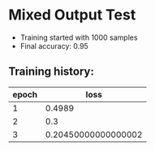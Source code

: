 # Mixed Output Test

 * Training started with 1000 samples
 * Final accuracy: 0.95

## Training history:

|epoch|loss               |
|-----|-------------------|
|1    |0.4989             |
|2    |0.3                |
|3    |0.20450000000000002|
